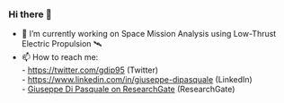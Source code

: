 ### Hi there 👋
- 🔭 I’m currently working on Space Mission Analysis using Low-Thrust Electric Propulsion 🛰️
- 📫 How to reach me: </br>
                - https://twitter.com/gdip95 (Twitter) </br>
                - https://www.linkedin.com/in/giuseppe-dipasquale (LinkedIn) </br>
                - <a href="https://www.researchgate.net/profile/Giuseppe-Di-Pasquale">Giuseppe Di Pasquale on ResearchGate</a> (ResearchGate) </br>
<!--
**giuseppedipasquale/giuseppedipasquale** is a ✨ _special_ ✨ repository because its `README.md` (this file) appears on your GitHub profile.

Here are some ideas to get you started:

- 🔭 I’m currently working on ...
- 🌱 I’m currently learning ...
- 👯 I’m looking to collaborate on ...
- 🤔 I’m looking for help with ...
- 💬 Ask me about ...
- 📫 How to reach me: ...
- 😄 Pronouns: ...
- ⚡ Fun fact: ...
-->
